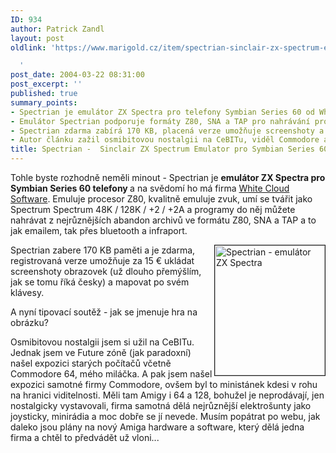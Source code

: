 ```yaml
---
ID: 934
author: Patrick Zandl
layout: post
oldlink: 'https://www.marigold.cz/item/spectrian-sinclair-zx-spectrum-emulator-pro-symbian-series-60

  '
post_date: 2004-03-22 08:31:00
post_excerpt: ''
published: true
summary_points:
- Spectrian je emulátor ZX Spectra pro telefony Symbian Series 60 od White Cloud Software.
- Emulátor Spectrian podporuje formáty Z80, SNA a TAP pro nahrávání programů.
- Spectrian zdarma zabírá 170 KB, placená verze umožňuje screenshoty a mapování kláves.
- Autor článku zažil osmibitovou nostalgii na CeBITu, viděl Commodore a Amigy.
title: Spectrian -  Sinclair ZX Spectrum Emulator pro Symbian Series 60
---
```


<p>
Tohle byste rozhodně neměli minout - Spectrian je <STRONG>emulátor ZX Spectra pro Symbian Series 60 telefony </STRONG>a na svědomí ho má firma <A href="http://www.whitecloudsoftware.com/" target=_blank>White Cloud Software</A>.&#160;Emuluje procesor Z80, kvalitně emuluje zvuk, umí se tvářit jako Spectrum Spectrum 48K / 128K / +2 / +2A a programy do něj můžete nahrávat z nejrůznějších abandon archivů ve formátu Z80, SNA a TAP a to jak emailem, tak přes bluetooth a infraport. </p>

<p>
<IMG height=208 alt="Spectrian - emulátor ZX Spectra" src="/wp-content/uploads/spectrian-emulator.gif" width=176 align=right border=1>Spectrian zabere 170 KB paměti a je zdarma, registrovaná verze umožňuje za 15 &#8364; ukládat screenshoty obrazovek (už dlouho přemýšlím, jak se tomu říká česky) a mapovat po svém klávesy. </p>

<p>
A nyní tipovací soutěž - jak se jmenuje hra na obrázku?</p>

<p>
Osmibitovou nostalgii jsem si užil na CeBITu. Jednak jsem ve Future zóně (jak paradoxní) našel expozici starých počítačů včetně Commodore 64, mého miláčka. A pak jsem našel expozici samotné firmy Commodore, ovšem byl to ministánek kdesi v rohu na hranici viditelnosti. Měli tam Amigy i 64 a 128, bohužel je neprodávají, jen nostalgicky vystavovali, firma samotná dělá nejrůznější elektrošunty jako joysticky, minirádia a moc dobře se jí nevede. Musím popátrat po webu, jak daleko jsou plány na nový Amiga hardware a software, který dělá jedna firma a chtěl to předvádět už vloni...<BR></p>